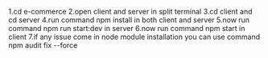 1.cd e-commerce
2.open client and server in split terminal
3.cd client and cd server
4.run command npm install in both client and server
5.now run command npm run start:dev in server
6.now run command npm start in client
7.if any issue come in node module installation you can use command npm audit fix --force
